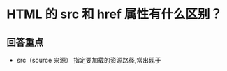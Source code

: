 # HTML 的 src 和 href 属性有什么区别？

## 回答重点

- src（source 来源） 指定要加载的资源路径,常出现于<script>、<img>、<video>、<audio>、<iframe>等标签中。 用于加载JavaScript脚本、图像、影响、音频视频或嵌入网页文件

- href（hyperlink reference，超链接引用）指定超链接的目标地址或者定义文档与外部资源的关联，主要用在<a>、<link>、<area>等标签中，用于创建超链接、定义样式表、定义图像映射等。

## 资源加载方式差异

- 当浏览器解析到适用于src属性的标签时，会暂停其他资源的下载和处理，直接将该资源加载，编译并执行。这种方式称之为阻塞加载，所以一般将js脚本放在页面底部（img图片加载和渲染是异步的，不会阻塞HTML解析）
- 当浏览器解析到适用于href属性的标签时，会并行下载资源，不会阻塞页面的渲染。这种方式称之为非阻塞加载，浏览器可以同时处理超链接或者引入样式表，所以一般将css样式放在页面头部

## 扩展知识

### src加载机制

触发立即加载：

- 浏览器解析带有src的元素是，会立即向指定URL发送请求，下载资源并执行。

阻塞情况：

- 对于script，如果没有加上async和defer，浏览器会阻塞页面的渲染，直到下载并执行完脚本。
- 对于img、video、audio等元素，资源加载是异步的，不会阻塞页面的渲染。

### href加载机制

资源引用：

- 浏览器解析带有href的元素时，不会立即下载资源，而是将其作为一个引用，当浏览器需要加载该资源时，会根据href的URL发送请求。

延迟加载：

- 对于a标签，当用户点击链接时，才会触发页面跳转

预加载情况：

### href加载机制

资源引用：

- 对于<link>标签的不同rel属性，浏览器会有不同的处理方式：

立即加载：

- < link rel="stylesheet"/>：会阻塞页面渲染直到CSS文件加载完成

- < link rel="preload">：强制浏览器立即发起请求，优先级较高（用于字体、关键CSS等）
- < link rel="modulepreload">：专门用于预加载ES模块

空闲时加载：

- < link rel="prefetch">：在浏览器空闲时预取资源（优先级最低）
- < link rel="dns-prefetch">：仅提前解析域名

其他常见用途：

- < link rel="icon">：指定网站favicon
- < link rel="alternate">：指定替代内容（如RSS源）
- < link rel="canonical">：指定规范链接（SEO用途）

## src的性能优化

异步加载脚本：

- 使用async属性，将脚本标记为异步加载（与页面解析并行），加载完成后立即执行
- 使用defer属性，将脚本标记为延迟加载（与页面解析并行），执行顺序与页面解析顺序一致，在页面完全加载后执行

图片懒加载：

- 添加loading="lazy"属性，将图片标记为懒加载，图片在视口内加载

CDN优化：

- 使用CDN（内容分发网络），将资源部署到离用户最近的服务器，减少请求延迟

资源压缩：

- 对CSS和JavaScript文件进行压缩，减少文件大小，加快加载速度
- 使用gzip压缩，减少传输数据大小
- 图像转成更高效的格式（如WebP），减少文件大小
